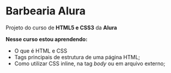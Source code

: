 # Barbearia Alura
Projeto do curso de **HTML5 e CSS3** da **Alura**

**Nesse curso estou aprendendo:**
- O que é HTML e CSS
- Tags principais de estrutura de uma página HTML;
- Como utilizar CSS inline, na tag *body* ou em arquivo externo;
